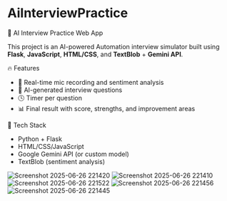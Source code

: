 # AiInterviewPractice
🧠 AI Interview Practice Web App

This project is an AI-powered Automation interview simulator built using **Flask**, **JavaScript**, **HTML/CSS**, and **TextBlob** + **Gemini API**.

🔥 Features

- 🎤 Real-time mic recording and sentiment analysis
- 🧠 AI-generated interview questions
- 🕓 Timer per question
- 📊 Final result with score, strengths, and improvement areas

🚀 Tech Stack

- Python + Flask
- HTML/CSS/JavaScript
- Google Gemini API (or custom model)
- TextBlob (sentiment analysis)

![Screenshot 2025-06-26 221420](https://github.com/user-attachments/assets/0ce89094-458f-477b-85b7-111a3f28cb6e)
![Screenshot 2025-06-26 221410](https://github.com/user-attachments/assets/0b634165-cd0f-45fe-89b1-75bf21a6acc2)
![Screenshot 2025-06-26 221522](https://github.com/user-attachments/assets/6b7027f3-52c3-4f66-9fed-d446743bf51c)
![Screenshot 2025-06-26 221456](https://github.com/user-attachments/assets/be0c0131-7312-4974-ae6c-c19eea366fbe)
![Screenshot 2025-06-26 221445](https://github.com/user-attachments/assets/b9d6abc7-4127-4eb7-a28e-b82995220360)
